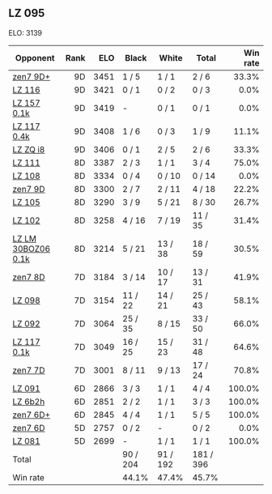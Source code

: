 ## LZ 095 ##

ELO: 3139

Opponent | Rank | ELO | Black | White | Total | Win rate
---------|-----:|----:|-------|-------|-------|-------:
[zen7 9D+](zen7%209D+.md) | 9D | 3451 | 1 / 5 | 1 / 1 | 2 / 6 | 33.3%
[LZ 116](LZ%20116.md) | 9D | 3421 | 0 / 1 | 0 / 2 | 0 / 3 | 0.0%
[LZ 157 0.1k](LZ%20157%200.1k.md) | 9D | 3419 | - | 0 / 1 | 0 / 1 | 0.0%
[LZ 117 0.4k](LZ%20117%200.4k.md) | 9D | 3408 | 1 / 6 | 0 / 3 | 1 / 9 | 11.1%
[LZ ZQ i8](LZ%20ZQ%20i8.md) | 9D | 3406 | 0 / 1 | 2 / 5 | 2 / 6 | 33.3%
[LZ 111](LZ%20111.md) | 8D | 3387 | 2 / 3 | 1 / 1 | 3 / 4 | 75.0%
[LZ 108](LZ%20108.md) | 8D | 3334 | 0 / 4 | 0 / 10 | 0 / 14 | 0.0%
[zen7 9D](zen7%209D.md) | 8D | 3300 | 2 / 7 | 2 / 11 | 4 / 18 | 22.2%
[LZ 105](LZ%20105.md) | 8D | 3290 | 3 / 9 | 5 / 21 | 8 / 30 | 26.7%
[LZ 102](LZ%20102.md) | 8D | 3258 | 4 / 16 | 7 / 19 | 11 / 35 | 31.4%
[LZ LM 30BOZ06 0.1k](LZ%20LM%2030BOZ06%200.1k.md) | 8D | 3214 | 5 / 21 | 13 / 38 | 18 / 59 | 30.5%
[zen7 8D](zen7%208D.md) | 7D | 3184 | 3 / 14 | 10 / 17 | 13 / 31 | 41.9%
[LZ 098](LZ%20098.md) | 7D | 3154 | 11 / 22 | 14 / 21 | 25 / 43 | 58.1%
[LZ 092](LZ%20092.md) | 7D | 3064 | 25 / 35 | 8 / 15 | 33 / 50 | 66.0%
[LZ 117 0.1k](LZ%20117%200.1k.md) | 7D | 3049 | 16 / 25 | 15 / 23 | 31 / 48 | 64.6%
[zen7 7D](zen7%207D.md) | 7D | 3001 | 8 / 11 | 9 / 13 | 17 / 24 | 70.8%
[LZ 091](LZ%20091.md) | 6D | 2866 | 3 / 3 | 1 / 1 | 4 / 4 | 100.0%
[LZ 6b2h](LZ%206b2h.md) | 6D | 2851 | 2 / 2 | 1 / 1 | 3 / 3 | 100.0%
[zen7 6D+](zen7%206D+.md) | 6D | 2845 | 4 / 4 | 1 / 1 | 5 / 5 | 100.0%
[zen7 6D](zen7%206D.md) | 5D | 2757 | 0 / 2 | - | 0 / 2 | 0.0%
[LZ 081](LZ%20081.md) | 5D | 2699 | - | 1 / 1 | 1 / 1 | 100.0%
Total | | | 90 / 204 | 91 / 192 | 181 / 396 | 
Win rate| | | 44.1% | 47.4% | 45.7% | 
